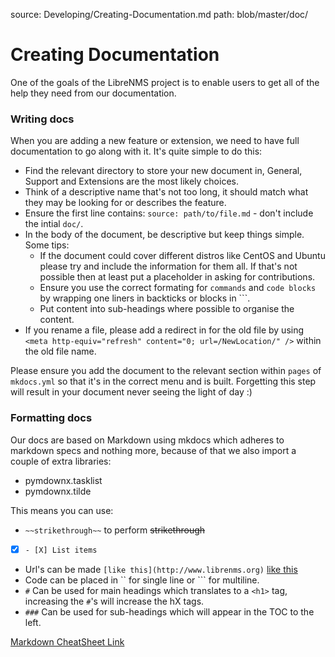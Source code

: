 source: Developing/Creating-Documentation.md
path: blob/master/doc/
# Creating Documentation

One of the goals of the LibreNMS project is to enable users to get all of the help they need from our documentation.

### Writing docs
When you are adding a new feature or extension, we need to have full documentation to go along with it. It's quite 
simple to do this:

  - Find the relevant directory to store your new document in, General, Support and Extensions are the most likely choices.
  - Think of a descriptive name that's not too long, it should match what they may be looking for or describes the feature.
  - Ensure the first line contains: `source: path/to/file.md` - don't include the intial `doc/`.
  - In the body of the document, be descriptive but keep things simple. Some tips:
    - If the document could cover different distros like CentOS and Ubuntu please try and include the information for them all.
      If that's not possible then at least put a placeholder in asking for contributions.
    - Ensure you use the correct formating for `commands` and `code blocks` by wrapping one liners in backticks or blocks in ```.
    - Put content into sub-headings where possible to organise the content.
  - If you rename a file, please add a redirect in for the old file by using `<meta http-equiv="refresh" content="0; url=/NewLocation/" />` within the old file name.

Please ensure you add the document to the relevant section within `pages` of `mkdocs.yml` so that it's in the correct menu and is built.
Forgetting this step will result in your document never seeing the light of day :)

### Formatting docs
Our docs are based on Markdown using mkdocs which adheres to markdown specs and nothing more, because of that we also import a 
couple of extra libraries:

  - pymdownx.tasklist
  - pymdownx.tilde

This means you can use:

  - `~~strikethrough~~` to perform ~~strikethrough~~
  - [X] `- [X] List items` 
  - Url's can be made `[like this](http://www.librenms.org)` [like this](http://www.librenms.org)
  - Code can be placed in `` for single line or ``` for multiline.
  - `#` Can be used for main headings which translates to a `<h1>` tag, increasing the `#`'s will increase the hX tags.
  - `###` Can be used for sub-headings which will appear in the TOC to the left.
  
 [Markdown CheatSheet Link](https://github.com/adam-p/markdown-here/wiki/Markdown-Cheatsheet)
